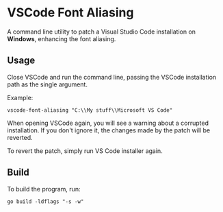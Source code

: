 # VSCode Font Aliasing

A command line utility to patch a Visual Studio Code installation on **Windows**, enhancing the font aliasing.

## Usage

Close VSCode and run the command line, passing the VSCode installation path as the single argument.

Example:

    vscode-font-aliasing "C:\\My stuff\\Microsoft VS Code"

When opening VSCode again, you will see a warning about a corrupted installation. If you don't ignore it, the changes made by the patch will be reverted.

To revert the patch, simply run VS Code installer again.

## Build

To build the program, run:

    go build -ldflags "-s -w"

